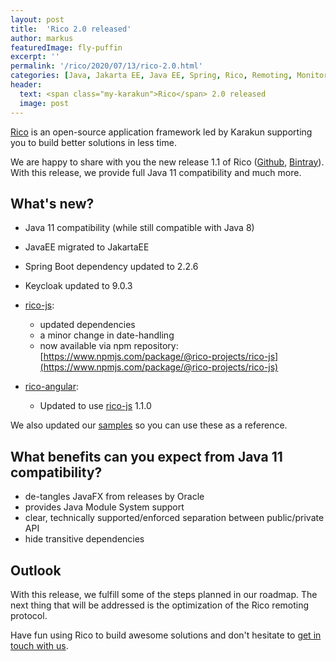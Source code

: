 ```yaml
---
layout: post
title:  'Rico 2.0 released'
author: markus
featuredImage: fly-puffin
excerpt: ''
permalink: '/rico/2020/07/13/rico-2.0.html'
categories: [Java, Jakarta EE, Java EE, Spring, Rico, Remoting, Monitoring, Security, Angular, WebComponents, JavaFX, Projector]
header:
  text: <span class="my-karakun">Rico</span> 2.0 released
  image: post
---
```


[Rico](/rico) is an open-source application framework led by <span class="my-karakun">Karakun</span> supporting you to build better solutions in less time.

We are happy to share with you the new release 1.1 of Rico ([Github](https://github.com/rico-projects/rico/releases/tag/1.1.0), [Bintray](https://bintray.com/beta/#/karakun/Rico/Rico/1.1.0?tab=releaseNotes)). With this release, we provide full Java 11 compatibility and much more.

## What's new?

* Java 11 compatibility (while still compatible with Java 8)
* JavaEE migrated to JakartaEE
* Spring Boot dependency updated to 2.2.6
* Keycloak updated to 9.0.3

* [rico-js](https://github.com/rico-projects/rico-js/releases/tag/1.1.0): 
  * updated dependencies
  * a minor change in date-handling
  * now available via npm repository: [https://www.npmjs.com/package/@rico-projects/rico-js](https://www.npmjs.com/package/@rico-projects/rico-js)

* [rico-angular](https://github.com/rico-projects/rico-angular/releases/tag/v1.0.7): 
  * Updated to use [rico-js](https://github.com/rico-projects/rico-js/releases/tag/1.1.0) 1.1.0
 

We also updated our [samples](https://github.com/rico-projects/rico-samples) so you can use these as a reference.

## What benefits can you expect from Java 11 compatibility?

* de-tangles JavaFX from releases by Oracle 
* provides Java Module System support
* clear, technically supported/enforced separation between public/private API 
* hide transitive dependencies 


## Outlook

With this release, we fulfill some of the steps planned in our roadmap. The next thing that will be addressed is the optimization of the Rico remoting protocol.

Have fun using Rico to build awesome solutions and don't hesitate to [get in touch with us](mailto:rico@karakun.com).